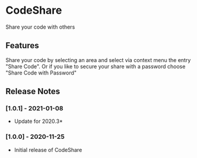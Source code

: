# CodeShare

Share your code with others

## Features

Share your code by selecting an area and select via context menu the entry "Share Code". Or if you like to secure your share with a password choose "Share Code with Password"

## Release Notes

### [1.0.1] - 2021-01-08

- Update for 2020.3*

### [1.0.0] - 2020-11-25

- Initial release of CodeShare

